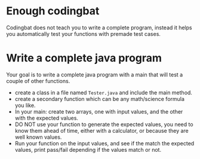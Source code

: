 # Enough codingbat

Codingbat does not teach you to write a complete program, instead it helps you automatically test your functions with premade test cases.

# Write a complete java program

Your goal is to write a complete java program with a main that will test a couple of other functions.

* create a class in a file named `Tester.java` and include the main method.
* create a secondary function which can be any math/science formula you like.
* In your main: create two arrays, one with input values, and the other with the expected values.
* DO NOT use your function to generate the expected values, you need to know them ahead of time, either with a calculator, or because they are well known values. 
* Run your function on the input values, and see if the match the expected values, print pass/fail depending if the values match or not.

